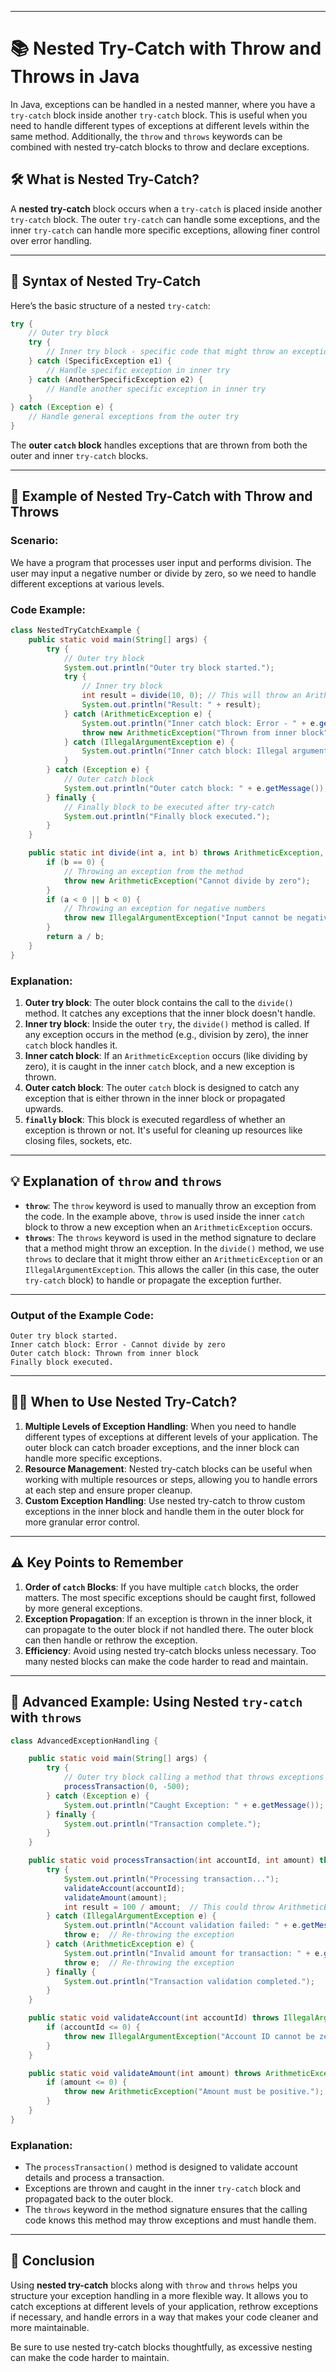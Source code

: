 
---

# 📚 **Nested Try-Catch with Throw and Throws in Java**

In Java, exceptions can be handled in a nested manner, where you have a `try-catch` block inside another `try-catch` block. This is useful when you need to handle different types of exceptions at different levels within the same method. Additionally, the `throw` and `throws` keywords can be combined with nested try-catch blocks to throw and declare exceptions.

## 🛠️ **What is Nested Try-Catch?**

A **nested try-catch** block occurs when a `try-catch` is placed inside another `try-catch` block. The outer `try-catch` can handle some exceptions, and the inner `try-catch` can handle more specific exceptions, allowing finer control over error handling.

---

## 📜 **Syntax of Nested Try-Catch**

Here’s the basic structure of a nested `try-catch`:

```java
try {
    // Outer try block
    try {
        // Inner try block - specific code that might throw an exception
    } catch (SpecificException e1) {
        // Handle specific exception in inner try
    } catch (AnotherSpecificException e2) {
        // Handle another specific exception in inner try
    }
} catch (Exception e) {
    // Handle general exceptions from the outer try
}
```

The **outer `catch` block** handles exceptions that are thrown from both the outer and inner `try-catch` blocks.

---

## 🎯 **Example of Nested Try-Catch with Throw and Throws**

### Scenario: 
We have a program that processes user input and performs division. The user may input a negative number or divide by zero, so we need to handle different exceptions at various levels.

### Code Example:

```java
class NestedTryCatchExample {
    public static void main(String[] args) {
        try {
            // Outer try block
            System.out.println("Outer try block started.");
            try {
                // Inner try block
                int result = divide(10, 0); // This will throw an ArithmeticException
                System.out.println("Result: " + result);
            } catch (ArithmeticException e) {
                System.out.println("Inner catch block: Error - " + e.getMessage());
                throw new ArithmeticException("Thrown from inner block"); // Throwing an exception
            } catch (IllegalArgumentException e) {
                System.out.println("Inner catch block: Illegal argument - " + e.getMessage());
            }
        } catch (Exception e) {
            // Outer catch block
            System.out.println("Outer catch block: " + e.getMessage());
        } finally {
            // Finally block to be executed after try-catch
            System.out.println("Finally block executed.");
        }
    }

    public static int divide(int a, int b) throws ArithmeticException, IllegalArgumentException {
        if (b == 0) {
            // Throwing an exception from the method
            throw new ArithmeticException("Cannot divide by zero");
        }
        if (a < 0 || b < 0) {
            // Throwing an exception for negative numbers
            throw new IllegalArgumentException("Input cannot be negative");
        }
        return a / b;
    }
}
```

### Explanation:

1. **Outer try block**: The outer block contains the call to the `divide()` method. It catches any exceptions that the inner block doesn't handle.
2. **Inner try block**: Inside the outer `try`, the `divide()` method is called. If any exception occurs in the method (e.g., division by zero), the inner `catch` block handles it.
3. **Inner catch block**: If an `ArithmeticException` occurs (like dividing by zero), it is caught in the inner `catch` block, and a new exception is thrown.
4. **Outer catch block**: The outer `catch` block is designed to catch any exception that is either thrown in the inner block or propagated upwards.
5. **`finally` block**: This block is executed regardless of whether an exception is thrown or not. It's useful for cleaning up resources like closing files, sockets, etc.

---

## 💡 **Explanation of `throw` and `throws`**

- **`throw`**: The `throw` keyword is used to manually throw an exception from the code. In the example above, `throw` is used inside the inner `catch` block to throw a new exception when an `ArithmeticException` occurs.
- **`throws`**: The `throws` keyword is used in the method signature to declare that a method might throw an exception. In the `divide()` method, we use `throws` to declare that it might throw either an `ArithmeticException` or an `IllegalArgumentException`. This allows the caller (in this case, the outer `try-catch` block) to handle or propagate the exception further.

---

### **Output of the Example Code:**

```plaintext
Outer try block started.
Inner catch block: Error - Cannot divide by zero
Outer catch block: Thrown from inner block
Finally block executed.
```

---

## 🧑‍💻 **When to Use Nested Try-Catch?**

1. **Multiple Levels of Exception Handling**: When you need to handle different types of exceptions at different levels of your application. The outer block can catch broader exceptions, and the inner block can handle more specific exceptions.
2. **Resource Management**: Nested try-catch blocks can be useful when working with multiple resources or steps, allowing you to handle errors at each step and ensure proper cleanup.
3. **Custom Exception Handling**: Use nested try-catch to throw custom exceptions in the inner block and handle them in the outer block for more granular error control.

---

## ⚠️ **Key Points to Remember**

1. **Order of `catch` Blocks**: If you have multiple `catch` blocks, the order matters. The most specific exceptions should be caught first, followed by more general exceptions.
2. **Exception Propagation**: If an exception is thrown in the inner block, it can propagate to the outer block if not handled there. The outer block can then handle or rethrow the exception.
3. **Efficiency**: Avoid using nested try-catch blocks unless necessary. Too many nested blocks can make the code harder to read and maintain.

---

## 🚀 **Advanced Example: Using Nested `try-catch` with `throws`**

```java
class AdvancedExceptionHandling {

    public static void main(String[] args) {
        try {
            // Outer try block calling a method that throws exceptions
            processTransaction(0, -500);
        } catch (Exception e) {
            System.out.println("Caught Exception: " + e.getMessage());
        } finally {
            System.out.println("Transaction complete.");
        }
    }

    public static void processTransaction(int accountId, int amount) throws IllegalArgumentException, ArithmeticException {
        try {
            System.out.println("Processing transaction...");
            validateAccount(accountId);
            validateAmount(amount);
            int result = 100 / amount;  // This could throw ArithmeticException
        } catch (IllegalArgumentException e) {
            System.out.println("Account validation failed: " + e.getMessage());
            throw e;  // Re-throwing the exception
        } catch (ArithmeticException e) {
            System.out.println("Invalid amount for transaction: " + e.getMessage());
            throw e;  // Re-throwing the exception
        } finally {
            System.out.println("Transaction validation completed.");
        }
    }

    public static void validateAccount(int accountId) throws IllegalArgumentException {
        if (accountId <= 0) {
            throw new IllegalArgumentException("Account ID cannot be zero or negative.");
        }
    }

    public static void validateAmount(int amount) throws ArithmeticException {
        if (amount <= 0) {
            throw new ArithmeticException("Amount must be positive.");
        }
    }
}
```

### Explanation:

- The `processTransaction()` method is designed to validate account details and process a transaction.
- Exceptions are thrown and caught in the inner `try-catch` block and propagated back to the outer block.
- The `throws` keyword in the method signature ensures that the calling code knows this method may throw exceptions and must handle them.

---

## 🎉 **Conclusion**

Using **nested try-catch** blocks along with `throw` and `throws` helps you structure your exception handling in a more flexible way. It allows you to catch exceptions at different levels of your application, rethrow exceptions if necessary, and handle errors in a way that makes your code cleaner and more maintainable.

Be sure to use nested try-catch blocks thoughtfully, as excessive nesting can make the code harder to maintain.
